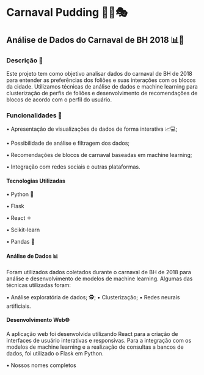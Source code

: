# Carnaval Pudding 🎉🥳🎭
## Análise de Dados do Carnaval de BH 2018 📊🤔
### Descrição 📝
Este projeto tem como objetivo analisar dados do carnaval de BH de 2018 para entender as preferências dos foliões e suas interações com os blocos da cidade. Utilizamos técnicas de análise de dados e machine learning para clusterização de perfis de foliões e desenvolvimento de recomendações de blocos de acordo com o perfil do usuário.
### Funcionalidades 🚀
•	Apresentação de visualizações de dados de forma interativa 📈💻;

•	Possibilidade de análise e filtragem dos dados;

•	Recomendações de blocos de carnaval baseadas em machine learning;

•	Integração com redes sociais e outras plataformas.
#### Tecnologias Utilizadas
•	Python 🐍

•	Flask

•	React ⚛️

•	Scikit-learn

•	Pandas 🐼
#### Análise de Dados 📊
Foram utilizados dados coletados durante o carnaval de BH de 2018 para análise e desenvolvimento de modelos de machine learning. Algumas das técnicas utilizadas foram:

•	Análise exploratória de dados;  🕵️‍;
•	Clusterização;
•	Redes neurais artificiais.
#### Desenvolvimento Web🌐

A aplicação web foi desenvolvida utilizando React para a criação de interfaces de usuário interativas e responsivas. Para a integração com os modelos de machine learning e a realização de consultas a bancos de dados, foi utilizado o Flask em Python.

•	 Nossos nomes completos
